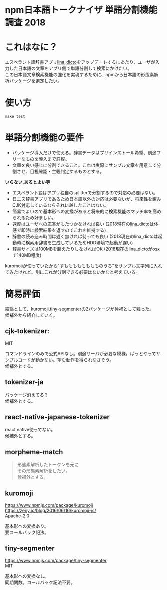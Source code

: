 npm日本語トークナイザ 単語分割機能調査 2018
====

# これはなに？
エスペラント語辞書アプリ[lina\_dicto]( https://github.com/MichinariNukazawa/lina_dicto )をアップデートするにあたり、ユーザが入力した日本語の文章をアプリ側で単語分割して検索にかけたい。  
この日本語文章検索機能の強化を実現するために、npmから日本語の形態素解析パッケージを選定したい。  

# 使い方
`make test`  

# 単語分割機能の要件
- パッケージ導入だけで使える。辞書データはプリインストール希望、別途フリーなものを導入まで許容。  
- 文章を良い感じに分割できること。これは実際にサンプル文章を用意して分割させ、目視確認・主観判定するものとする。  

**いらない,あるとよい等**
- エスペラント語はアプリ独自のsplitterで分割するので対応の必要はない。  
- 日エス辞書アプリであるため日本語以外の対応は必要ないが、将来性を鑑みCJK対応しているならそれに越したことはない。  
- 簡易でよいので基本形への変換があると将来的に検索機能のマッチ率を高められるため好ましい。  
- 速度はユーザへの応答がもたつかなければ良い (2018現在のlina\_dictoは体感で即時に検索結果を返すのでこれを維持する)  
- 辞書の読み込み時間は遅く無ければ待っても良い (2018現在のlina\_dictoは起動時に検索用辞書を生成しているためHDD環境で起動が遅い)  
- 辞書サイズは100MBを超えたりしなければOK (2018現在のlina\_dictoがosxで140MB程度)  

kuromojiが使っていたから"すもももももももものうち"をサンプル文字列に入れてみたけれど、別にこれが分割できる必要はないかなと考えている。  


# 簡易評価
結論として、kuromoji,tiny-segmenterの2パッケージが候補として残った。  
候補外から紹介していく。  

## cjk-tokenizer:
MIT  

コマンドラインのみで公式APIなし。別途サーバが必要な模様。ぱっとやってサンプルコードが動かない。望む動作を得られなさそう。  
候補外とする。  

## tokenizer-ja
パッケージ消えてる？  
候補外とする。  

## react-native-japanese-tokenizer
react native使ってない。  
候補外とする。  

## morpheme-match
> 形態素解析したトークンを元に  
その形態素解析をしたい。  
候補外とする。  

## kuromoji
https://www.npmjs.com/package/kuromoji  
https://zeny.io/blog/2016/06/16/kuromoji-js/  
Apache-2.0  

基本形への変換あり。  
要コールバック記法。  

## tiny-segmenter
https://www.npmjs.com/package/tiny-segmenter  
MIT  

基本形への変換なし。  
同期関数。コールバック記法不要。  

